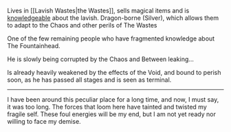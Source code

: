 
Lives in [[Lavish Wastes|the Wastes]], sells magical items and is [knowledgeable](Automated%20Remains.md) about the lavish.
Dragon-borne (Silver), which allows them to adapt to the Chaos and other perils of The Wastes

One of the few remaining people who have fragmented knowledge about The Fountainhead.

He is slowly being corrupted by the Chaos and Between leaking...

Is already heavily weakened by the effects of the Void, and bound to perish soon, as he has passed all stages and is seen as terminal. 
***
I have been around this peculiar place for a long time, and now, I must say, it was too long. The forces that loom here have tainted and twisted my fragile self. These foul energies will be my end, but I am not yet ready nor willing to face my demise. 
